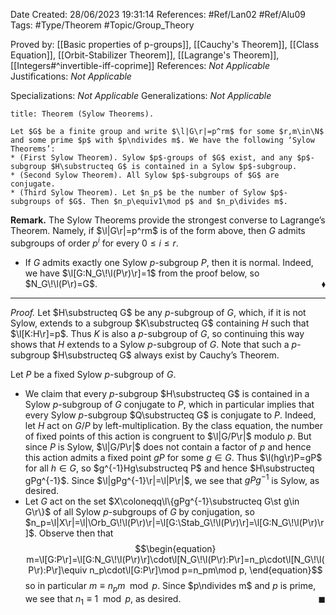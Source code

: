 <div class="topSpace"></div>

Date Created: 28/06/2023 19:31:14
References: #Ref/Lan02 #Ref/Alu09
Tags: #Type/Theorem #Topic/Group_Theory

Proved by: [[Basic properties of p-groups]], [[Cauchy's Theorem]], [[Class Equation]], [[Orbit-Stabilizer Theorem]], [[Lagrange's Theorem]], [[Integers#^invertible-iff-coprime]]
References: <i>Not Applicable</i>
Justifications: <i>Not Applicable</i>

Specializations: <i>Not Applicable</i>
Generalizations: <i>Not Applicable</i>

``` ad-Theorem
title: Theorem (Sylow Theorems).

Let $G$ be a finite group and write $\l|G\r|=p^rm$ for some $r,m\in\N$ and some prime $p$ with $p\ndivides m$. We have the following ‘Sylow Theorems’:
* (First Sylow Theorem). Sylow $p$-groups of $G$ exist, and any $p$-subgroup $H\substructeq G$ is contained in a Sylow $p$-subgroup.
* (Second Sylow Theorem). All Sylow $p$-subgroups of $G$ are conjugate.
* (Third Sylow Theorem). Let $n_p$ be the number of Sylow $p$-subgroups of $G$. Then $n_p\equiv1\mod p$ and $n_p\divides m$.

```

<b>Remark.</b> The Sylow Theorems provide the strongest converse to Lagrange’s Theorem. Namely, if $\l|G\r|=p^rm$ is of the form above, then $G$ admits subgroups of order $p^i$ for every $0\leq i\leq r$.
* If $G$ admits exactly one Sylow $p$-subgroup $P$, then it is normal. Indeed, we have $\l[G:N_G\!\l(P\r)\r]=1$ from the proof below, so $N_G\!\l(P\r)=G$.<span style="float:right;">$\blacklozenge$</span>

---

<i>Proof.</i> Let $H\substructeq G$ be any $p$-subgroup of $G$, which, if it is not Sylow, extends to a subgroup $K\substructeq G$ containing $H$ such that $\l[K:H\r]=p$. Thus $K$ is also a $p$-subgroup of $G$, so continuing this way shows that $H$ extends to a Sylow $p$-subgroup of $G$. Note that such a $p$-subgroup $H\substructeq G$ always exist by Cauchy’s Theorem.

Let $P$ be a fixed Sylow $p$-subgroup of $G$.
*  We claim that every $p$-subgroup $H\substructeq G$ is contained in a Sylow $p$-subgroup of $G$ conjugate to $P$, which in particular implies that every Sylow $p$-subgroup $Q\substructeq G$ is conjugate to $P$. Indeed, let $H$ act on $G/P$ by left-multiplication. By the class equation, the number of fixed points of this action is congruent to $\l|G/P\r|$ modulo $p$. But since $P$ is Sylow, $\l|G/P\r|$ does not contain a factor of $p$ and hence this action admits a fixed point $gP$ for some $g\in G$. Thus $\l(hg\r)P=gP$ for all $h\in G$, so $g^{-1}Hg\substructeq P$ and hence $H\substructeq gPg^{-1}$. Since $\l|gPg^{-1}\r|=\l|P\r|$, we see that $gPg^{-1}$ is Sylow, as desired.
* Let $G$ act on the set $X\coloneqq\l\{gPg^{-1}\substructeq G\st g\in G\r\}$ of all Sylow $p$-subgroups of $G$ by conjugation, so $n_p=\l|X\r|=\l|\Orb_G\!\l(P\r)\r|=\l[G:\Stab_G\!\l(P\r)\r]=\l[G:N_G\!\l(P\r)\r]$. Observe then that
$$\begin{equation}
    m=\l[G:P\r]=\l[G:N_G\!\l(P\r)\r]\cdot\l[N_G\!\l(P\r):P\r]=n_p\cdot\l[N_G\!\l(P\r):P\r]\equiv n_p\cdot\l[G:P\r]\mod p=n_pm\mod p,
\end{equation}$$
so in particular $m\equiv n_pm\mod p$. Since $p\ndivides m$ and $p$ is prime, we see that $n_1\equiv1\mod p$, as desired.<span style="float:right;">$\blacksquare$</span>
